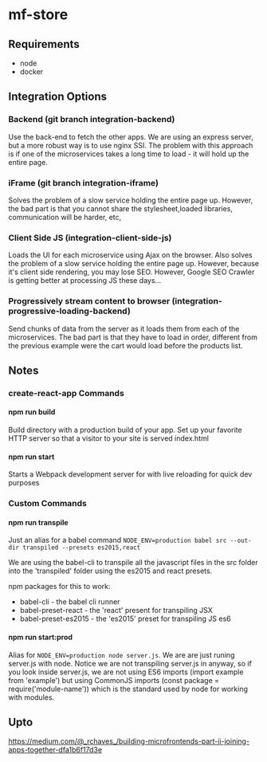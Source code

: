 # mf-store

## Requirements
* node
* docker

## Integration Options
### Backend (git branch integration-backend)
Use the back-end to fetch the other apps. We are using an express server, but a more robust way is to use nginx SSI.
The problem with this approach is if one of the microservices takes a long time to load - it will hold up the entire page.

### iFrame (git branch integration-iframe)
Solves the problem of a slow service holding the entire page up. However, the bad part is that you cannot share the stylesheet,loaded libraries, communication will be harder, etc,

### Client Side JS (integration-client-side-js)
Loads the UI for each microservice using Ajax on the browser. Also solves the problem of a slow service holding the entire page up. However, because it's client side rendering, you may lose SEO. However, Google SEO Crawler is getting better at processing JS these days...

### Progressively stream content to browser (integration-progressive-loading-backend)
Send chunks of data from the server as it loads them from each of the microservices. The bad part is that they have to load in order, different from the previous example were the cart would load before the products list.

## Notes
### create-react-app Commands
#### npm run build
Build directory with a production build of your app. Set up your favorite HTTP server so that a visitor to your site is served index.html

#### npm run start
Starts a Webpack development server for with live reloading for quick dev purposes

### Custom Commands
#### npm run transpile

Just an alias for a babel command ```NODE_ENV=production babel src --out-dir transpiled --presets es2015,react```

We are using the babel-cli to transpile all the javascript files in the src folder into the 'transpiled' folder using the es2015 and react presets.

npm packages for this to work:
* babel-cli - the babel cli runner
* babel-preset-react - the 'react' present for transpiling JSX
* babel-preset-es2015 - the 'es2015' preset for transpiling JS es6

#### npm run start:prod
Alias for ```NODE_ENV=production node server.js```. We are are just runing server.js with node. Notice we are not transpiling server.js in anyway, so if you look inside server.js, we are not using ES6 imports (import example from 'example') but using CommonJS imports (const package = require('module-name')) which is the standard used by node for working with modules.

## Upto
https://medium.com/@_rchaves_/building-microfrontends-part-ii-joining-apps-together-dfa1b6f17d3e
